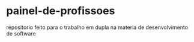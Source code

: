 # painel-de-profissoes
repositorio feito para o trabalho em dupla na materia de desenvolvimento de software 
